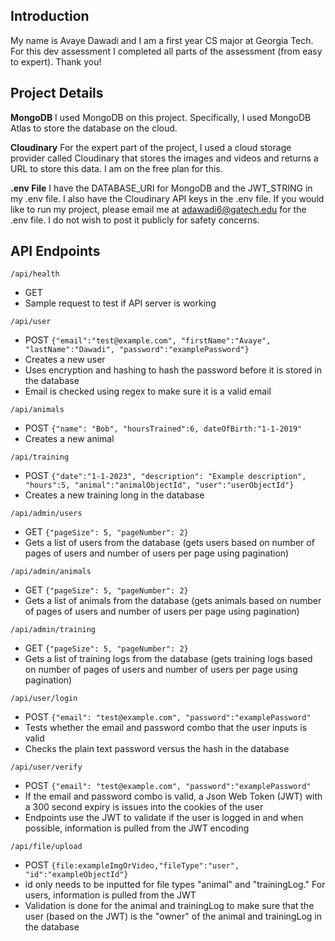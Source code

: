 ## Introduction
My name is Avaye Dawadi and I am a first year CS major at Georgia Tech. For this dev assessment I completed all parts of the assessment (from easy to expert). Thank you!

## Project Details

**MongoDB**
I used MongoDB on this project. Specifically, I used MongoDB Atlas to store the database on the cloud.

**Cloudinary**
For the expert part of the project, I used a cloud storage provider called Cloudinary that stores the images and videos and returns a URL to store this data. I am on the free plan for this.

**.env File**
I have the DATABASE_URI for MongoDB and the JWT_STRING in my .env file. I also have the Cloudinary API keys in the .env file. If you would like to run my project, please email me at adawadi6@gatech.edu for the .env file. I do not wish to post it publicly for safety concerns.

## API Endpoints

`/api/health`
- GET
- Sample request to test if API server is working

`/api/user`
- POST `{"email":"test@example.com", "firstName":"Avaye", "lastName":"Dawadi", "password":"examplePassword"}`
- Creates a new user 
- Uses encryption and hashing to hash the password before it is stored in the database
- Email is checked using regex to make sure it is a valid email

`/api/animals`
- POST `{"name": "Bob", "hoursTrained":6, dateOfBirth:"1-1-2019"`
- Creates a new animal

`/api/training`
- POST `{"date":"1-1-2023", "description": "Example description", "hours":5, "animal":"animalObjectId", "user":"userObjectId"}`
- Creates a new training long in the database

`/api/admin/users`
- GET `{"pageSize": 5, "pageNumber": 2}`
- Gets a list of users from the database (gets users based on number of pages of users and number of users per page using pagination)

`/api/admin/animals`
- GET `{"pageSize": 5, "pageNumber": 2}`
- Gets a list of animals from the database (gets animals based on number of pages of users and number of users per page using pagination)

`/api/admin/training`
- GET `{"pageSize": 5, "pageNumber": 2}`
- Gets a list of training logs from the database (gets training logs based on number of pages of users and number of users per page using pagination)

`/api/user/login`
- POST `{"email": "test@example.com", "password":"examplePassword"`
- Tests whether the email and password combo that the user inputs is valid
- Checks the plain text password versus the hash in the database

`/api/user/verify`
- POST `{"email": "test@example.com", "password":"examplePassword"`
- If the email and password combo is valid, a Json Web Token (JWT) with a 300 second expiry is issues into the cookies of the user
- Endpoints use the JWT to validate if the user is logged in and when possible, information is pulled from the JWT encoding

`/api/file/upload`
- POST `{file:exampleImgOrVideo,"fileType":"user", "id":"exampleObjectId"}`
- id only needs to be inputted for file types "animal" and "trainingLog." For users, information is pulled from the JWT
- Validation is done for the animal and trainingLog to make sure that the user (based on the JWT) is the "owner" of the animal and trainingLog in the database




